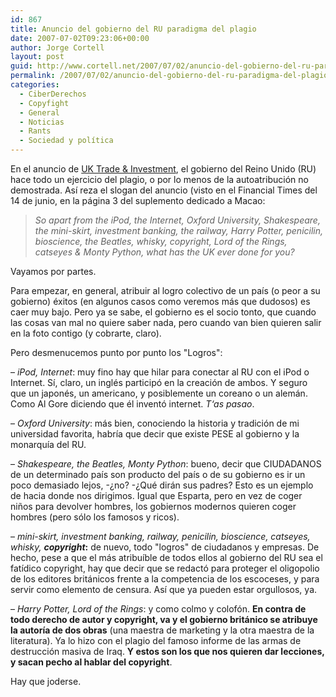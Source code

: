 ```yaml
---
id: 867
title: Anuncio del gobierno del RU paradigma del plagio
date: 2007-07-02T09:23:06+00:00
author: Jorge Cortell
layout: post
guid: http://www.cortell.net/2007/07/02/anuncio-del-gobierno-del-ru-paradigma-del-plagio/
permalink: /2007/07/02/anuncio-del-gobierno-del-ru-paradigma-del-plagio/
categories:
  - CiberDerechos
  - Copyfight
  - General
  - Noticias
  - Rants
  - Sociedad y polí­tica
---
```

En el anuncio de <a target="_blank" title="UK Trade and Investment website" href="https://www.uktradeinvest.gov.uk/">UK Trade & Investment</a>, el gobierno del Reino Unido (RU) hace todo un ejercicio del plagio, o por lo menos de la autoatribución no demostrada. Así­ reza el slogan del anuncio (visto en el Financial Times del 14 de junio, en la página 3 del suplemento dedicado a Macao:

> _So apart from the iPod, the Internet, Oxford University, Shakespeare, the mini-skirt, investment banking, the railway, Harry Potter, penicilin, bioscience, the Beatles, whisky, copyright, Lord of the Rings, catseyes & Monty Python, what has the UK ever done for you?_

Vayamos por partes.

Para empezar, en general, atribuir al logro colectivo de un paí­s (o peor a su gobierno) éxitos (en algunos casos como veremos más que dudosos) es caer muy bajo. Pero ya se sabe, el gobierno es el socio tonto, que cuando las cosas van mal no quiere saber nada, pero cuando van bien quieren salir en la foto contigo (y cobrarte, claro).

Pero desmenucemos punto por punto los "Logros":

– _iPod, Internet_: muy fino hay que hilar para conectar al RU con el iPod o Internet. Sí­, claro, un inglés participó en la creación de ambos. Y seguro que un japonés, un americano, y posiblemente un coreano o un alemán. Como Al Gore diciendo que él inventó internet. _T‘as pasao_.
  
– _Oxford University_: más bien, conociendo la historia y tradición de mi universidad favorita, habrí­a que decir que existe PESE al gobierno y la monarquí­a del RU.
  
– _Shakespeare, the Beatles, Monty Python_: bueno, decir que CIUDADANOS de un determinado paí­s son producto del paí­s o de su gobierno es ir un poco demasiado lejos, -¿no? -¿Qué dirán sus padres? Esto es un ejemplo de hacia donde nos dirigimos. Igual que Esparta, pero en vez de coger niños para devolver hombres, los gobiernos modernos quieren coger hombres (pero sólo los famosos y ricos).
  
– _mini-skirt, investment banking, railway, penicilin, bioscience, catseyes, whisky, **copyright**_**:** de nuevo, todo "logros" de ciudadanos y empresas. De hecho, pese a que el más atribuí­ble de todos ellos al gobierno del RU sea el fatí­dico copyright, hay que decir que se redactó para proteger el oligopolio de los editores británicos frente a la competencia de los escoceses, y para servir como elemento de censura. Así­ que ya pueden estar orgullosos, ya.
  
– _Harry Potter, Lord of the Rings_: y como colmo y colofón. **En contra de todo derecho de autor y copyright, va y el gobierno británico se atribuye la autorí­a de dos obras** (una maestra de marketing y la otra maestra de la literatura). Ya lo hizo con el plagio del famoso informe de las armas de destrucción masiva de Iraq. **Y estos son los que nos quieren dar lecciones, y sacan pecho al hablar del copyright**.

Hay que joderse.